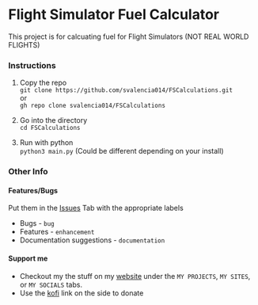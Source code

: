 # Flight Simulator Fuel Calculator
This project is for calcuating fuel for Flight Simulators (NOT REAL WORLD FLIGHTS)
### Instructions
1. Copy the repo <br>
`git clone https://github.com/svalencia014/FSCalculations.git` <br>
or <br>
`gh repo clone svalencia014/FSCalculations`

2. Go into the directory <br>
`cd FSCalculations`

3. Run with python <br>
`python3 main.py` (Could be different depending on your install)

### Other Info

#### Features/Bugs
Put them in the [Issues](https://github.com/svalencia014/FSCalculations/issues) Tab with the appropriate labels <br>
* Bugs - `bug` <br>
* Features - `enhancement` <br>
* Documentation suggestions - `documentation` <br>

#### Support me
* Checkout my the stuff on my [website](http://svalencia014.cf/) under the `MY PROJECTS`, `MY SITES`, or `MY SOCIALS` tabs.
* Use the [kofi](https://ko-fi.com/bifocalcanvas77) link on the side to donate